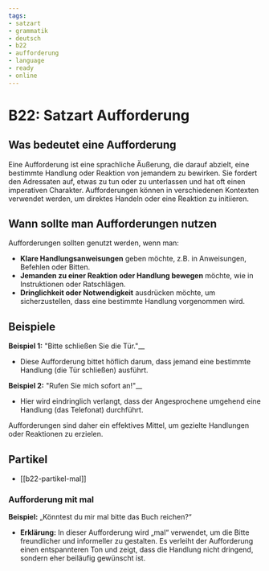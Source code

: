 ```yaml
---
tags:
- satzart
- grammatik
- deutsch
- b22
- aufforderung
- language
- ready
- online
---
```


# B22: Satzart Aufforderung

## Was bedeutet eine Aufforderung

Eine Aufforderung ist eine sprachliche Äußerung, die darauf abzielt, eine bestimmte Handlung oder Reaktion von jemandem zu bewirken. Sie fordert den Adressaten auf, etwas zu tun oder zu unterlassen und hat oft einen imperativen Charakter. Aufforderungen können in verschiedenen Kontexten verwendet werden, um direktes Handeln oder eine Reaktion zu initiieren.

## Wann sollte man Aufforderungen nutzen

Aufforderungen sollten genutzt werden, wenn man:

- __Klare Handlungsanweisungen__ geben möchte, z.B. in Anweisungen, Befehlen oder Bitten.
- __Jemanden zu einer Reaktion oder Handlung bewegen__ möchte, wie in Instruktionen oder Ratschlägen.
- __Dringlichkeit oder Notwendigkeit__ ausdrücken möchte, um sicherzustellen, dass eine bestimmte Handlung vorgenommen wird.

## Beispiele

__Beispiel 1:__ "Bitte schließen Sie die Tür."__

- Diese Aufforderung bittet höflich darum, dass jemand eine bestimmte Handlung (die Tür schließen) ausführt.

__Beispiel 2:__ "Rufen Sie mich sofort an!"__

- Hier wird eindringlich verlangt, dass der Angesprochene umgehend eine Handlung (das Telefonat) durchführt.

Aufforderungen sind daher ein effektives Mittel, um gezielte Handlungen oder Reaktionen zu erzielen.

## Partikel

- [[b22-partikel-mal]]

### Aufforderung mit mal

__Beispiel:__ „Könntest du mir mal bitte das Buch reichen?“

- __Erklärung:__ In dieser Aufforderung wird „mal“ verwendet, um die Bitte freundlicher und informeller zu gestalten. Es verleiht der Aufforderung einen entspannteren Ton und zeigt, dass die Handlung nicht dringend, sondern eher beiläufig gewünscht ist.
